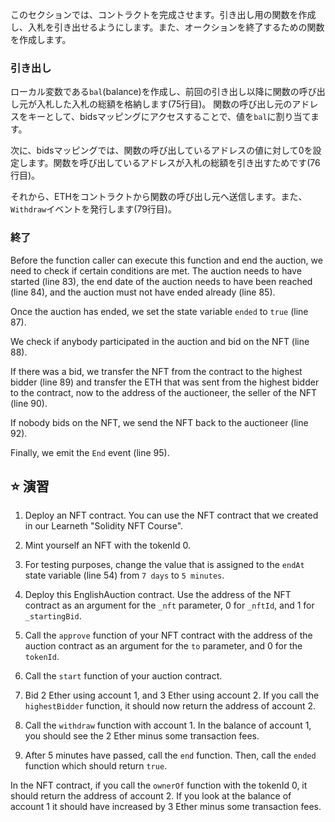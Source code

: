 このセクションでは、コントラクトを完成させます。引き出し用の関数を作成し、入札を引き出せるようにします。また、オークションを終了するための関数を作成します。

### 引き出し

ローカル変数である`bal`(balance)を作成し、前回の引き出し以降に関数の呼び出し元が入札した入札の総額を格納します(75行目)。 関数の呼び出し元のアドレスをキーとして、bidsマッピングにアクセスすることで、値を`bal`に割り当てます。

次に、bidsマッピングでは、関数の呼び出しているアドレスの値に対して0を設定します。関数を呼び出しているアドレスが入札の総額を引き出すためです(76行目)。

それから、ETHをコントラクトから関数の呼び出し元へ送信します。また、`Withdraw`イベントを発行します(79行目)。

### 終了

Before the function caller can execute this function and end the auction, we need to check if certain conditions are met. The auction needs to have started (line 83), the end date of the auction needs to have been reached (line 84), and the auction must not have ended already (line 85).

Once the auction has ended, we set the state variable `ended` to `true` (line 87).

We check if anybody participated in the auction and bid on the NFT (line 88).

If there was a bid, we transfer the NFT from the contract to the highest bidder (line 89) and transfer the ETH that was sent from the highest bidder to the contract, now to the address of the auctioneer, the seller of the NFT (line 90).

If nobody bids on the NFT, we send the NFT back to the auctioneer (line 92).

Finally, we emit the `End` event (line 95).

## ⭐️ 演習

1. Deploy an NFT contract. You can use the NFT contract that we created in our Learneth "Solidity NFT Course".

2. Mint yourself an NFT with the tokenId 0.

3. For testing purposes, change the value that is assigned to the `endAt` state variable (line 54) from `7 days` to `5 minutes`.

4. Deploy this EnglishAuction contract. Use the address of the NFT contract as an argument for the `_nft` parameter, 0 for `_nftId`, and 1 for `_startingBid`.

5. Call the `approve` function of your NFT contract with the address of the auction contract as an argument for the `to` parameter, and 0 for the `tokenId`.

6. Call the `start` function of your auction contract.

7. Bid 2 Ether using account 1, and 3 Ether using account 2. If you call the `highestBidder` function, it should now return the address of account 2.

8. Call the `withdraw` function with account 1. In the balance of account 1, you should see the 2 Ether minus some transaction fees.

9. After 5 minutes have passed, call the `end` function. Then, call the `ended` function which should return `true`.

In the NFT contract, if you call the `ownerOf` function with the tokenId 0, it should return the address of account 2. If you look at the balance of account 1 it should have increased by 3 Ether minus some transaction fees.
